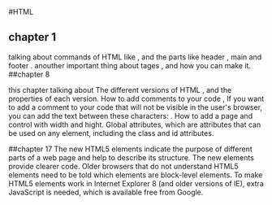#HTML 
## chapter 1
 talking about commands of HTML like  , and the parts like header , main and footer .
anouther important thing about tages , and how you can make it.
##chapter 8 

this chapter talking about The different versions of HTML , and the properties of each version. 
How to add comments to your code , If you want to add a comment to your code that will not be visible in the user's browser, you can add the text between these characters:
**<!-- comment goes here -->**.
How to add a page and control with width and hight.
Global attributes, which are attributes that can be used on any element, including the class and id attributes.

##chapter 17 
The new HTML5 elements indicate the purpose of
different parts of a web page and help to describe
its structure.
 The new elements provide clearer code.
 Older browsers that do not understand HTML5
elements need to be told which elements are
block-level elements.
 To make HTML5 elements work in Internet Explorer 8
(and older versions of IE), extra JavaScript is needed,
which is available free from Google.


